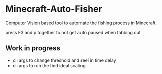 # Minecraft-Auto-Fisher
Computer Vision based tool to automate the fishing process in Minecraft.

press F3 and p together to not get auto paused when tabbing out

## Work in progress
- cli args to change threshold and reel in time delay
- cli args to run the find ideal scaling
